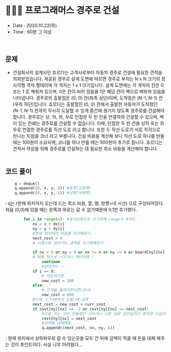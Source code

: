# 🧚🏻‍♀️ 프로그래머스 경주로 건설
- Date : 2020.10.22(목)
- Time : 60분 그 이상
<br>

## 문제

- 건설회사의 설계사인 죠르디는 고객사로부터 자동차 경주로 건설에 필요한 견적을 의뢰받았습니다.
제공된 경주로 설계 도면에 따르면 경주로 부지는 N x N 크기의 정사각형 격자 형태이며 각 격자는 1 x 1 크기입니다.
설계 도면에는 각 격자의 칸은 0 또는 1 로 채워져 있으며, 0은 칸이 비어 있음을 1은 해당 칸이 벽으로 채워져 있음을 나타냅니다.
경주로의 출발점은 (0, 0) 칸(좌측 상단)이며, 도착점은 (N-1, N-1) 칸(우측 하단)입니다. 죠르디는 출발점인 (0, 0) 칸에서 출발한 자동차가 도착점인 (N-1, N-1) 칸까지 무사히 도달할 수 있게 중간에 끊기지 않도록 경주로를 건설해야 합니다.
경주로는 상, 하, 좌, 우로 인접한 두 빈 칸을 연결하여 건설할 수 있으며, 벽이 있는 칸에는 경주로를 건설할 수 없습니다.
이때, 인접한 두 빈 칸을 상하 또는 좌우로 연결한 경주로를 직선 도로 라고 합니다.
또한 두 직선 도로가 서로 직각으로 만나는 지점을 코너 라고 부릅니다.
건설 비용을 계산해 보니 직선 도로 하나를 만들 때는 100원이 소요되며, 코너를 하나 만들 때는 500원이 추가로 듭니다.
죠르디는 견적서 작성을 위해 경주로를 건설하는 데 필요한 최소 비용을 계산해야 합니다.
<br><br>

## 코드 풀이

```python
    q = deque()
    q.append((0, x, y, 0)) #동쪽(오른쪽)
    q.append((0, x, y, 1)) #남쪽(아래쪽)
```
: q는 (현재 위치까지 오는데 드는 최소 비용, 열, 행, 방향=내 시선) 으로 구성되어있다. 처음 (0,0)에 있을 때는 왼쪽과 위로는 갈 수 없기때문에 0,1만 추가했다.

```python
        for i in range(4): #동서남북으로 가기위해 range가 4이다. 
            nx = x + dx[i] 
            ny = y + dy[i]
            #현재 위치에서 좌표를 추가해준다.
            next_cost = 0
            # 다음으로 넘어가는 금액을 초기화해준다.
             
            if nx < 0 or ny < 0 or nx >= n or ny >= n or board[ny][nx] == 1:
            # 배열 밖으로 나가거나 벽이라면 ?
                continue
                #넘어간다 ~~
            if i == d:
                # 직진이라면
                new_cost = 100
            else:
                # 고개를 돌려야한다면(코너)
                new_cost = 600
            #이제 그 다음까지 갔을 때 금액
            next_cost = new_cost + curr_cost
            if cost[ny][nx] == -1 or cost[ny][nx] >= next_cost:
                #다음 가는 곳이 안들렸던 곳이거나 다른 길로 갔던길이긴 하지만 지금이 더 쌀 경우
                cost[ny][nx] = next_cost
                #금액을 대체해줌.
                q.append((next_cost, nx, ny, i))
```
: 현재 위치에서 상하좌우로 갈 수 있는곳을 모두 간 뒤에 금액이 적을 때 돈을 대체 해주는 것이 포인트이다. 사실 너무 어려웠다...
